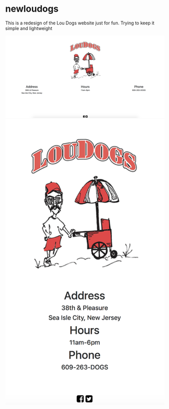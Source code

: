 # newloudogs
This is a redesign of the Lou Dogs website just for fun. Trying to keep it simple and lightweight

![Full Screen](./images/fullscreen.png?raw=true "Optional Title")
![Full Screen](./images/mobile.png?raw=true "Optional Title")